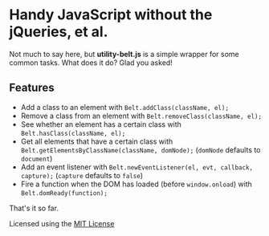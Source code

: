# Handy JavaScript without the jQueries, et al.

Not much to say here, but **utility-belt.js** is a simple wrapper for some common tasks. What does it do? Glad you asked!

## Features

* Add a class to an element with `Belt.addClass(className, el);`
* Remove a class from an element with  `Belt.removeClass(className, el);`
* See whether an element has a certain class with `Belt.hasClass(className, el);`
* Get all elements that have a certain class with `Belt.getElementsByClassName(className, domNode);` (`domNode` defaults to `document`)
* Add an event listener with `Belt.newEventListener(el, evt, callback, capture);` (`capture` defaults to `false`)
* Fire a function when the DOM has loaded (before `window.onload`) with `Belt.domReady(function);`

That's it so far.

Licensed using the [MIT License][mit]

[mit]: https://github.com/erikvorhes/mit-license